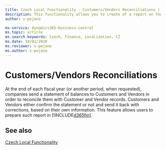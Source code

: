 ```yaml
---
title: Czech Local Functionality - Customers/Vendors Reconciliations | Microsoft Docs
description: This functionality allows you to create of a report on the reconciliation of receivables and payables.
author: v-pejano

ms-service: dynamics365-business-central
ms.topic: article
ms.search.keywords: Czech, Finance, Localization, CZ
ms.date: 10/01/2020
ms.reviewer: v-pejano
ms.author: v-pejano
---
```


# Customers/Vendors Reconciliations

At the end of each fiscal year (or another period, when requested), companies send a statement of balances to Customers and Vendors in order to reconcile them with Customer and Vendor records. Customers and Vendors either confirm the statement or not and send it back with corrections, based on their own information. This feature allows users to prepare such report in [!INCLUDE[d365fin](../../includes/d365fin_md.md)].

## See also

[Czech Local Functionality](czech-local-functionality.md)

